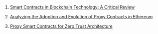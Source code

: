 
1. [Smart Contracts in Blockchain Technology: A Critical Review](https://research.csiro.au/blockchainpatterns/general-patterns/contract-structural-patterns/proxy-aka-contract-relay/?utm_source=chatgpt.com)  

2. [Analyzing the Adoption and Evolution of Proxy Contracts in Ethereum](https://zenodo.org/records/14566032/files/Proxy_ICSE_25__Copy___Final_Version.pdf)  

3. [Proxy Smart Contracts for Zero Trust Architecture](https://www.sciencedirect.com/science/article/pii/S0140366423001470)  
